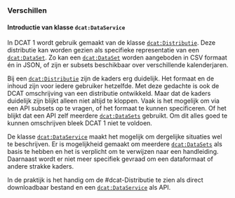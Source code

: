 ### Verschillen

#### Introductie van klasse `dcat:DataService`

In DCAT 1 wordt gebruik gemaakt van de klasse [`dcat:Distributie`](#dcat-Distributie). Deze distributie kan worden gezien als specifieke representatie van een [`dcat:DataSet`](#dcat-DataSet). Zo kan een [`dcat:DataSet`](#dcat-DataSet) worden aangeboden in CSV formaat én in JSON, of zijn er subsets beschikbaar over verschillende kalenderjaren.

Bij een [`dcat:Distributie`](#dcat-Distributie) zijn de kaders erg duidelijk. Het formaat en de inhoud zijn voor iedere gebruiker hetzelfde. Met deze gedachte is ook de DCAT omschrijving van een distributie ontwikkeld. Maar dat de kaders duidelijk zijn blijkt alleen niet altijd te kloppen. Vaak is het mogelijk om via een API subsets op te vragen, of het formaat te kunnen specificeren. Of het blijkt dat een API zelf meerdere [`dcat:DataSets`](#dcat-DataSet) gebruikt. Om dit alles goed te kunnen omschrijven bleek DCAT 1 niet te voldoen.

De klasse [`dcat:DataService`](#dcat-DataService) maakt het mogelijk om dergelijke situaties wel te beschrijven. Er is mogelijkheid gemaakt om meerdere [`dcat:DataSets`](#dcat-DataSet) als basis te hebben en het is verplicht om te verwijzen naar een handleiding. Daarnaast wordt er niet meer specifiek gevraad om een dataformaat of andere strakke kaders.

In de praktijk is het handig om de #dcat-Distributie te zien als direct downloadbaar bestand en een [`dcat:DataService`](#dcat-DataService) als API.